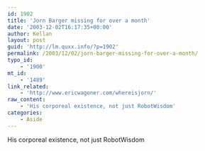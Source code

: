 ```yaml
---
id: 1902
title: 'Jorn Barger missing for over a month'
date: '2003-12-02T16:17:35+00:00'
author: Kellan
layout: post
guid: 'http://lm.quxx.info/?p=1902'
permalink: /2003/12/02/jorn-barger-missing-for-over-a-month/
typo_id:
    - '1900'
mt_id:
    - '1489'
link_related:
    - 'http://www.ericwagoner.com/whereisjorn/'
raw_content:
    - 'His corporeal existence, not just RobotWisdom'
categories:
    - Aside
---
```


His corporeal existence, not just RobotWisdom